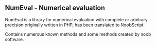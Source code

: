## NumEval - Numerical evaluation

NumEval is a library for numerical evaluation with complete or arbitrary precision originally written in PHP, has been translated to NoobScript.

Contains numerous known methods and some methods created by noob software.
